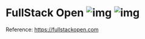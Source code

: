 # FullStack Open ![img](https://img.shields.io/badge/buhohacker-Fullstack-blue) ![img](https://icons.iconarchive.com/icons/google/noto-emoji-animals-nature/256/22278-owl-icon.png)
Reference: https://fullstackopen.com